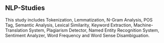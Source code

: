## NLP-Studies
This study includes Tokenization, Lemmatization, N-Gram Analysis, POS Tag, Semantic Analysis, Lexical Similarity, Keyword Extraction, Machine-Translation System, Plagiarism Detector, Named Entity Recognition System, Sentiment Analyzer, Word Frequency and Word Sense Disambiguation.
